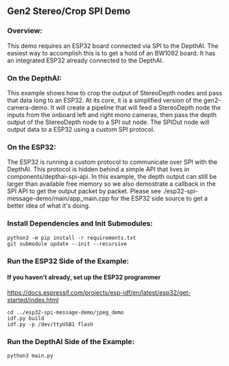 ## Gen2 Stereo/Crop SPI Demo

### Overview:
This demo requires an ESP32 board connected via SPI to the DepthAI. The easiest way to accomplish this is to get a hold of an BW1092 board. It has an integrated ESP32 already connected to the DepthAI.

### On the DepthAI:
This example shows how to crop the output of StereoDepth nodes and pass that data long to an ESP32. At its core, it is a simplified version of the gen2-camera-demo. It will create a pipeline that will feed a StereoDepth node the inputs from the onboard left and right mono cameras, then pass the depth output of the StereoDepth node to a SPI out node. The SPIOut node will output data to a ESP32 using a custom SPI protocol. 

### On the ESP32:
The ESP32 is running a custom protocol to communicate over SPI with the DepthAI. This protocol is hidden behind a simple API that lives in components/depthai-spi-api. In this example, the depth output can still be larger than available free memory so we also demostrate a callback in the SPI API to get the output packet by packet. Please see ./esp32-spi-message-demo/main/app_main.cpp for the ESP32 side source to get a better idea of what it's doing.

### Install Dependencies and Init Submodules:
```
python3 -m pip install -r requirements.txt
git submodule update --init --recursive
```

### Run the ESP32 Side of the Example:
#### If you haven’t already, set up the ESP32 programmer
https://docs.espressif.com/projects/esp-idf/en/latest/esp32/get-started/index.html

```
cd ../esp32-spi-message-demo/jpeg_demo
idf.py build
idf.py -p /dev/ttyUSB1 flash
```

### Run the DepthAI Side of the Example:
`python3 main.py`

